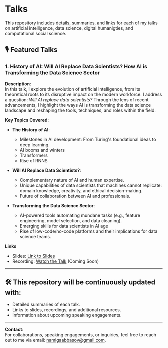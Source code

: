 # Talks

This repository includes details, summaries, and links for each of my talks on artificial intelligence, data science, digital humanigties, and computational social science. 

## 🎙️ Featured Talks

### **1. History of AI: Will AI Replace Data Scientists? How AI is Transforming the Data Science Sector**

**Description**:  
In this talk, I explore the evolution of artificial intelligence, from its theoretical roots to its disruptive impact on the modern workforce. I address a question: *Will AI replace data scientists?* Through the lens of recent advancements, I highlight the ways AI is transforming the data science landscape and reshaping the tools, techniques, and roles within the field.

**Key Topics Covered**:
 - **The History of AI**:
   - Milestones in AI development: From Turing's foundational ideas to deep learning.
   - AI booms and winters 
   - Transformers
   - Rise of RNNS 

- **Will AI Replace Data Scientists?**:
   - Complementary nature of AI and human expertise.
   - Unique capabilities of data scientists that machines cannot replicate: domain knowledge, creativity, and ethical decision-making.
   - Future of collaboration between AI and professionals.
- **Transforming the Data Science Sector**:
   - AI-powered tools automating mundane tasks (e.g., feature engineering, model selection, and data cleaning).
   - Emerging skills for data scientists in AI age
   - Rise of low-code/no-code platforms and their implications for data science teams.

**Links**
- Slides: [Link to Slides](https://github.com/namigabbasov/Talks/blob/main/Data%20Conference%202024_Namig%20Abbasov.pptx)
- Recording: [Watch the Talk](#) (Coming Soon)


---

## 🛠️ This repository will be continuously updated with:
- Detailed summaries of each talk.
- Links to slides, recordings, and additional resources.
- Information about upcoming speaking engagements.

---



**Contact**:  
For collaborations, speaking engagements, or inquiries, feel free to reach out to me via email: namigaabbasov@gmail.com.
